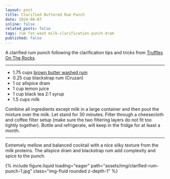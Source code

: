 ```yaml
---
layout: post
title: Clarified Buttered Rum Punch
date: 2024-08-07
inline: false
related_posts: false
tags: rum fat-wash milk-clarification punch dram
published: false
---
```


A clarified rum punch following the clarification tips and tricks from [Truffles On The Rocks](https://www.youtube.com/watch?v=74fsCUdQAtw).

---

* 1.75 cups [brown butter washed rum](/cocktails/infusions-recipes/brown-butter-rum/)
* 0.25 cup blackstrap rum (Cruzan)
* 1 oz allspice dram
* 1 cup lemon juice
* 1 cup black tea 2:1 syrup
* 1.5 cups milk

Combine all ingredients except milk in a large container and then pout the mixture over the milk. Let stand for 30 minutes. Filter through a cheesecloth and coffee filter setup (make sure the two filtering layers do not fit too tightly together). Bottle and refrigerate, will keep in the fridge for at least a month.

---

Extremely mellow and balanced cocktail with a nice silky texture from the milk proteins. The allspice dram and blackstrap rum add complexity and spice to the punch.

{% include figure.liquid loading="eager" path="assets/img/clarified-rum-punch-1.jpg" class="img-fluid rounded z-depth-1" %}